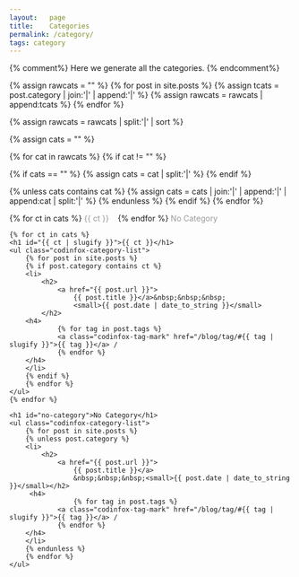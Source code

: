 ```yaml
---
layout:   page
title:    Categories
permalink: /category/
tags: category
---
```

{% comment%}
Here we generate all the categories.
{% endcomment%}

{% assign rawcats = "" %}
{% for post in site.posts %}
{% assign tcats = post.category | join:'|' | append:'|' %}
{% assign rawcats = rawcats | append:tcats %}
{% endfor %}

{% assign rawcats = rawcats | split:'|' | sort %}

{% assign cats = "" %}

{% for cat in rawcats %}
{% if cat != "" %}

{% if cats == "" %}
{% assign cats = cat | split:'|' %}
{% endif %}

{% unless cats contains cat %}
{% assign cats = cats | join:'|' | append:'|' | append:cat | split:'|' %}
{% endunless %}
{% endif %}
{% endfor %}

<div class="posts">
        {% for ct in cats %}
        <a href="#{{ ct | slugify }}" class="codinfox-category-mark" style="color:#999;text-decoration: none;"> {{ ct }} </a> &nbsp;&nbsp;
        {% endfor %}
        <a href="#no-category" class="codinfox-category-mark" style="color:#999;text-decoration: none;"> No Category </a> &nbsp;&nbsp;
    </p>

    {% for ct in cats %}
    <h1 id="{{ ct | slugify }}">{{ ct }}</h1>
    <ul class="codinfox-category-list">
        {% for post in site.posts %}
        {% if post.category contains ct %}
        <li>
            <h2>
                <a href="{{ post.url }}">
                    {{ post.title }}</a>&nbsp;&nbsp;&nbsp;
                    <small>{{ post.date | date_to_string }}</small>
            </h2>
		<h4>
                {% for tag in post.tags %}
                <a class="codinfox-tag-mark" href="/blog/tag/#{{ tag | slugify }}">{{ tag }}</a> /
                {% endfor %}
		</h4>
        </li>
        {% endif %}
        {% endfor %}
    </ul>
    {% endfor %}

    <h1 id="no-category">No Category</h1>
    <ul class="codinfox-category-list">
        {% for post in site.posts %}
        {% unless post.category %}
        <li>
            <h2>
                <a href="{{ post.url }}">
                    {{ post.title }}</a>
                    &nbsp;&nbsp;&nbsp;<small>{{ post.date | date_to_string }}</small></h2>
		 <h4>
                    {% for tag in post.tags %}
                <a class="codinfox-tag-mark" href="/blog/tag/#{{ tag | slugify }}">{{ tag }}</a> /
                {% endfor %}
		</h4>
        </li>
        {% endunless %}
        {% endfor %}
    </ul>
</div>
